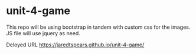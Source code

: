 # unit-4-game

This repo will be using bootstrap in tandem with custom css for the images. 
JS file will use jquery as need. 

Deloyed URL https://jaredtspears.github.io/unit-4-game/
